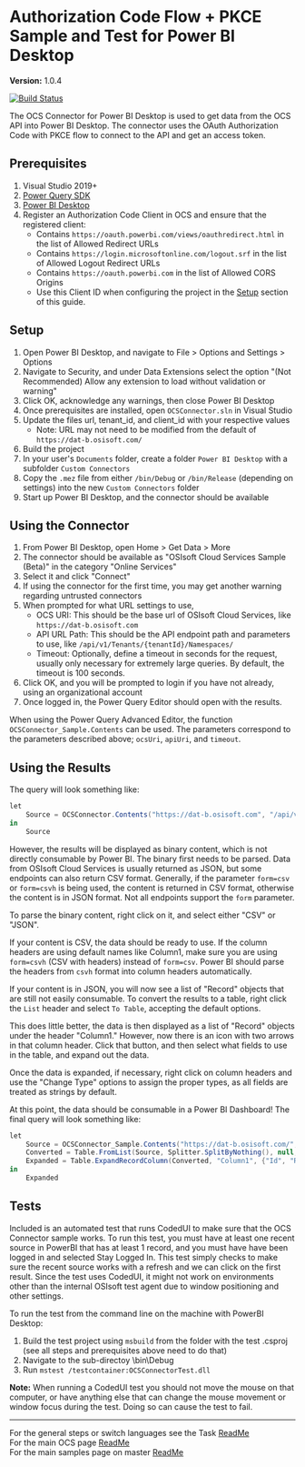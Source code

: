 # Authorization Code Flow + PKCE Sample and Test for Power BI Desktop

**Version:** 1.0.4

[![Build Status](https://dev.azure.com/osieng/engineering/_apis/build/status/product-readiness/OCS/Auth_PKCE_PowerBI?branchName=master)](https://dev.azure.com/osieng/engineering/_build/latest?definitionId=996&branchName=master)

The OCS Connector for Power BI Desktop is used to get data from the OCS API into Power BI Desktop. The connector uses the OAuth Authorization Code with PKCE flow to connect to the API and get an access token.

## Prerequisites

1. Visual Studio 2019+
1. [Power Query SDK](https://marketplace.visualstudio.com/items?itemName=Dakahn.PowerQuerySDK)
1. [Power BI Desktop](https://powerbi.microsoft.com/en-us/desktop/)
1. Register an Authorization Code Client in OCS and ensure that the registered client:
   - Contains `https://oauth.powerbi.com/views/oauthredirect.html` in the list of Allowed Redirect URLs
   - Contains `https://login.microsoftonline.com/logout.srf` in the list of Allowed Logout Redirect URLs
   - Contains `https://oauth.powerbi.com` in the list of Allowed CORS Origins
   - Use this Client ID when configuring the project in the [Setup](#Setup) section of this guide.

## Setup

1. Open Power BI Desktop, and navigate to File > Options and Settings > Options
1. Navigate to Security, and under Data Extensions select the option "(Not Recommended) Allow any extension to load without validation or warning"
1. Click OK, acknowledge any warnings, then close Power BI Desktop
1. Once prerequisites are installed, open `OCSConnector.sln` in Visual Studio
1. Update the files url, tenant_id, and client_id with your respective values
   - Note: URL may not need to be modified from the default of `https://dat-b.osisoft.com/`
1. Build the project
1. In your user's `Documents` folder, create a folder `Power BI Desktop` with a subfolder `Custom Connectors`
1. Copy the `.mez` file from either `/bin/Debug` or `/bin/Release` (depending on settings) into the new `Custom Connectors` folder
1. Start up Power BI Desktop, and the connector should be available

## Using the Connector

1. From Power BI Desktop, open Home > Get Data > More
1. The connector should be available as "OSIsoft Cloud Services Sample (Beta)" in the category "Online Services"
1. Select it and click "Connect"
1. If using the connector for the first time, you may get another warning regarding untrusted connectors
1. When prompted for what URL settings to use,
   - OCS URI: This should be the base url of OSIsoft Cloud Services, like `https://dat-b.osisoft.com`
   - API URL Path: This should be the API endpoint path and parameters to use, like `/api/v1/Tenants/{tenantId}/Namespaces/`
   - Timeout: Optionally, define a timeout in seconds for the request, usually only necessary for extremely large queries. By default, the timeout is 100 seconds.
1. Click OK, and you will be prompted to login if you have not already, using an organizational account
1. Once logged in, the Power Query Editor should open with the results.

When using the Power Query Advanced Editor, the function `OCSConnector_Sample.Contents` can be used. The parameters correspond to the parameters described above; `ocsUri`, `apiUri`, and `timeout`.

## Using the Results

The query will look something like:

```C#
let
    Source = OCSConnector.Contents("https://dat-b.osisoft.com", "/api/v1/Tenants/{tenantid}/")
in
    Source
```

However, the results will be displayed as binary content, which is not directly consumable by Power BI. The binary first needs to be parsed. Data from OSIsoft Cloud Services is usually returned as JSON, but some endpoints can also return CSV format. Generally, if the parameter `form=csv` or `form=csvh` is being used, the content is returned in CSV format, otherwise the content is in JSON format. Not all endpoints support the `form` parameter.

To parse the binary content, right click on it, and select either "CSV" or "JSON".

If your content is CSV, the data should be ready to use. If the column headers are using default names like Column1, make sure you are using `form=csvh` (CSV with headers) instead of `form=csv`. Power BI should parse the headers from `csvh` format into column headers automatically.

If your content is in JSON, you will now see a list of "Record" objects that are still not easily consumable. To convert the results to a table, right click the `List` header and select `To Table`, accepting the default options.

This does little better, the data is then displayed as a list of "Record" objects under the header "Column1." However, now there is an icon with two arrows in that column header. Click that button, and then select what fields to use in the table, and expand out the data.

Once the data is expanded, if necessary, right click on column headers and use the "Change Type" options to assign the proper types, as all fields are treated as strings by default.

At this point, the data should be consumable in a Power BI Dashboard! The final query will look something like:

```C#
let
    Source = OCSConnector_Sample.Contents("https://dat-b.osisoft.com/", "api/v1/Tenants/{tenantid}/Namespaces/"),
    Converted = Table.FromList(Source, Splitter.SplitByNothing(), null, null, ExtraValues.Error),
    Expanded = Table.ExpandRecordColumn(Converted, "Column1", {"Id", "Region", "Self", "Description", "State"}, {"Column1.Id", "Column1.Region", "Column1.Self", "Column1.Description", "Column1.State"})
in
    Expanded
```

## Tests

Included is an automated test that runs CodedUI to make sure that the OCS Connector sample works. To run this test, you must have at least one recent source in PowerBI that has at least 1 record, and you must have have been logged in and selected Stay Logged In.
This test simply checks to make sure the recent source works with a refresh and we can click on the first result. Since the test uses CodedUI, it might not work on environments other than the internal OSIsoft test agent due to window positioning and other settings.

To run the test from the command line on the machine with PowerBI Desktop:

1. Build the test project using `msbuild` from the folder with the test .csproj (see all steps and prerequisites above need to do that)
1. Navigate to the sub-directoy \bin\Debug
1. Run `mstest /testcontainer:OCSConnectorTest.dll`

**Note:** When running a CodedUI test you should not move the mouse on that computer, or have anything else that can change the mouse movement or window focus during the test. Doing so can cause the test to fail.

---

For the general steps or switch languages see the Task [ReadMe](../../../)  
For the main OCS page [ReadMe](https://github.com/osisoft/OSI-Samples-OCS)  
For the main samples page on master [ReadMe](https://github.com/osisoft/OSI-Samples)
